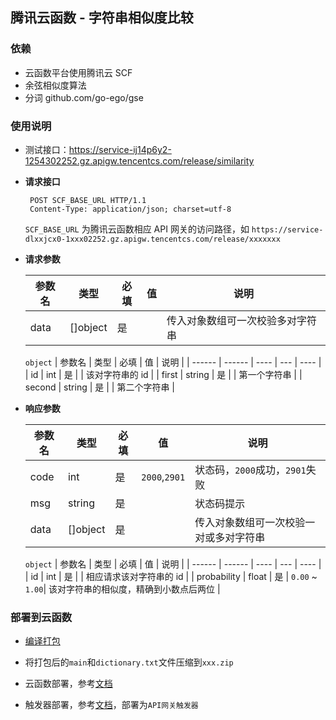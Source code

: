 ## 腾讯云函数 - 字符串相似度比较

### 依赖

- 云函数平台使用腾讯云 SCF
- 余弦相似度算法
- 分词 github.com/go-ego/gse

### 使用说明

- 测试接口：https://service-ij14p6y2-1254302252.gz.apigw.tencentcs.com/release/similarity

- **请求接口**

  ```
   POST SCF_BASE_URL HTTP/1.1
   Content-Type: application/json; charset=utf-8

  ```

  `SCF_BASE_URL` 为腾讯云函数相应 API 网关的访问路径，如 `https://service-dlxxjcx0-1xxx02252.gz.apigw.tencentcs.com/release/xxxxxxx`

* **请求参数**

  | 参数名 | 类型     | 必填 | 值  | 说明                             |
  | ------ | -------- | ---- | --- | -------------------------------- |
  | data   | []object | 是   |     | 传入对象数组可一次校验多对字符串 |

  `object`
  | 参数名 | 类型 | 必填 | 值 | 说明 |
  | ------ | ------ | ---- | --- | ---- |
  | id | int | 是 | | 该对字符串的 id |
  | first | string | 是 | | 第一个字符串 |
  | second | string | 是 | | 第二个字符串 |

- **响应参数**

  | 参数名 | 类型     | 必填 | 值            | 说明                                   |
  | ------ | -------- | ---- | ------------- | -------------------------------------- |
  | code   | int      | 是   | `2000`,`2901` | 状态码，`2000`成功，`2901`失败         |
  | msg    | string   | 是   |               | 状态码提示                             |
  | data   | []object | 是   |               | 传入对象数组可一次校验一对或多对字符串 |

  `object`
  | 参数名 | 类型 | 必填 | 值 | 说明 |
  | ------ | ------ | ---- | --- | ---- |
  | id | int | 是 | | 相应请求该对字符串的 id |
  | probability | float | 是 | `0.00` ~ `1.00`| 该对字符串的相似度，精确到小数点后两位 |

### 部署到云函数

- [编译打包](https://cloud.tencent.com/document/product/583/18032#.E7.BC.96.E8.AF.91.E6.89.93.E5.8C.85)

- 将打包后的`main`和`dictionary.txt`文件压缩到`xxx.zip`

- 云函数部署，参考[文档](https://cloud.tencent.com/document/product/583/19806)

- 触发器部署，参考[文档](https://cloud.tencent.com/document/product/583/30230)，部署为`API网关触发器`
